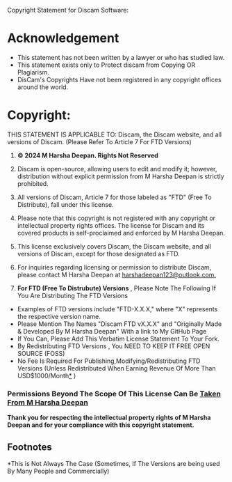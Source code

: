 Copyright Statement for Discam Software:
# Acknowledgement
- This statement has not been written by a lawyer or who has studied law.
- This statement exists only to Protect discam from Copying OR Plagiarism.
- DisCam's Copyrights Have not been registered in any copyright offices around the world.

# Copyright:

THIS STATEMENT IS APPLICABLE TO: Discam, the Discam website, and all versions of Discam. (Please Refer To Article 7 For FTD Versions)

1. **© 2024 M Harsha Deepan. Rights Not Reserved**

2. Discam is open-source, allowing users to edit and modify it; however, distribution without explicit permission from M Harsha Deepan is strictly prohibited.

3. All versions of Discam, Article 7 for those labeled as "FTD" (Free To Distribute), fall under this license.

4. Please note that this copyright is not registered with any copyright or intellectual property rights offices. The license for Discam and its covered products is self-proclaimed and enforced by M Harsha Deepan.

5. This license exclusively covers Discam, the Discam website, and all versions of Discam, except for those designated as FTD.

6. For inquiries regarding licensing or permission to distribute Discam, please contact M Harsha Deepan at [harshadeepan123@outlook.com.](mailto:harshadeepan123@outlook.com)

7. **For FTD (Free To Distrubute) Versions** , Please Note The Following If You Are Distributing The FTD Versions
-  Examples of FTD versions include "FTD-X.X.X," where "X" represents the respective version name.
- Please Mention The Names "Discam FTD vX.X.X" and "Originally Made & Developed By M Harsha Deepan" With a link to My GitHub Page
- If You Can, Please Add This Verbatim License Statement To Your Fork.
- By Redistributing FTD Versions , You NEED TO KEEP IT FREE OPEN SOURCE (FOSS)
- No Fee Is Required For Publishing,Modifying/Redistributing FTD Versions (Unless Redistributed When Earning Revenue Of More Than USD$1000/Month[*]() )

### Permissions Beyond The Scope Of This License Can Be [Taken From M Harsha Deepan](mailto:harshadeepan123@outlook.com)

**Thank you for respecting the intellectual property rights of M Harsha Deepan and for your compliance with this copyright statement.**

## Footnotes
*This is Not Always The Case (Sometimes, If The Versions are being used By Many People and Commercially)

